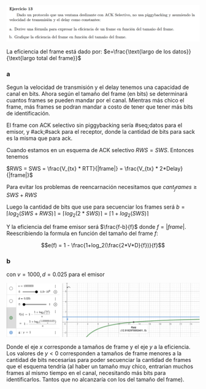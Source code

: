 ![](enunciado.png)

La eficiencia del frame está dado por: $e=\frac{\text{largo de los datos}}{\text{largo total del frame}}$

### a

Segun la velocidad de transmisión y el delay tenemos una capacidad de canal en bits. Ahora según el tamaño del frame (en bits) se determinará cuantos frames se pueden mandar por el canal. Mientras más chico el frame, más frames se podran mandar a costo de tener que tener más bits de identificación.

El frame con ACK selectivo sin piggybacking sería #seq;datos para el emisor, y #ack;#sack para el receptor, donde la cantidad de bits para sack es la misma que para ack.



Cuando estamos en un esquema de ACK selectivo $RWS = SWS$. Entonces tenemos

$RWS = SWS = \frac{V_{tx} * RTT}{|frame|} = \frac{V_{tx} * 2*Delay}{|frame|}$

Para evitar los problemas de reencarnación necesitamos que $cant_frames \geq SWS + RWS$

Luego la cantidad de bits que use para secuenciar los frames será $b=\lceil log_2(SWS + RWS) \rceil = \lceil log_2(2*SWS) \rceil = \lceil 1 + log_2(SWS) \rceil$

Y la eficiencia del frame emisor será $\frac{f-b}{f}$ donde $f = |frame|$. Reescribiendo la formula en función del tamaño del frame $f$:

$$e(f) = 1 - \frac{1+log_2(\frac{2*V*D}{f})}{f}$$


 
### b

con $v=1000, d=0.025$ para el emisor

![](grafico.png)

Donde el eje $x$ corresponde a tamaños de frame y el eje $y$ a la eficiencia. Los valores de $y<0$ corresponden a tamaños de frame menores a la cantidad de bits necesarias para poder secuenciar la cantidad de frames que el esquema tendría (al haber un tamaño muy chico, entrarian muchos frames al mismo tiempo en el canal, necesitando más bits para identificarlos. Tantos que no alcanzaría con los del tamaño del frame). 
